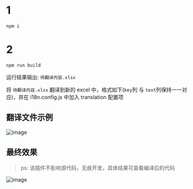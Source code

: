 # 1

`npm i`

# 2

`npm run build`

运行结果输出: `待翻译内容.xlsx`

将 `待翻译内容.xlsx` 翻译到新的 excel 中，格式如下(`key`列 与 `text`列保持一一对应)，并在 i18n.config.js 中加入 translation 配置项

## 翻译文件示例

![image](https://user-images.githubusercontent.com/4214624/148200030-648b4cac-342e-483f-878d-53977effc6e2.png)

## 最终效果

> ps: 该插件不影响源代码，无痕开发，具体结果可查看编译后的代码

![image](https://user-images.githubusercontent.com/4214624/148202978-626bdd94-5791-48ab-97e4-dbcea0cd04c9.png)
